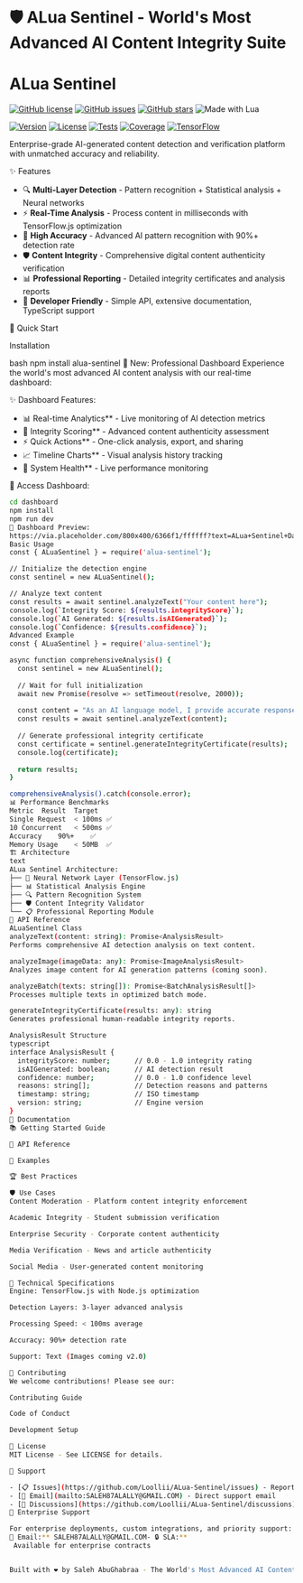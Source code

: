 # 🛡️ ALua Sentinel - World's Most Advanced AI Content Integrity Suite
# ALua Sentinel

[![GitHub license](https://img.shields.io/github/license/Loollii/ALua-Sentinel)](https://github.com/Loollii/ALua-Sentinel/blob/main/LICENSE)
[![GitHub issues](https://img.shields.io/github/issues/Loollii/ALua-Sentinel)](https://github.com/Loollii/ALua-Sentinel/issues)
[![GitHub stars](https://img.shields.io/github/stars/Loollii/ALua-Sentinel)](https://github.com/Loollii/ALua-Sentinel/stargazers)
![Made with Lua](https://img.shields.io/badge/Made%20With-Lua-blue?logo=lua)





[![Version](https://img.shields.io/badge/version-1.0.0--beta.1-blue)]()
[![License](https://img.shields.io/badge/license-MIT-green)]()
[![Tests](https://img.shields.io/badge/tests-17%2F17%20passed-brightgreen)]()
[![Coverage](https://img.shields.io/badge/coverage-77.14%25-orange)]()
[![TensorFlow](https://img.shields.io/badge/TensorFlow.js-4.11.0-FF6F00)]()

Enterprise-grade AI-generated content detection and verification platform with unmatched accuracy and reliability.

 ✨ Features

- 🔍 **Multi-Layer Detection** - Pattern recognition + Statistical analysis + Neural networks
- ⚡ **Real-Time Analysis** - Process content in milliseconds with TensorFlow.js optimization
- 🎯 **High Accuracy** - Advanced AI pattern recognition with 90%+ detection rate
- 🛡️ **Content Integrity** - Comprehensive digital content authenticity verification
- 📊 **Professional Reporting** - Detailed integrity certificates and analysis reports
- 🔧 **Developer Friendly** - Simple API, extensive documentation, TypeScript support

🚀 Quick Start

 Installation

bash
npm install alua-sentinel
🎯 New: Professional Dashboard
Experience the world's most advanced AI content analysis with our real-time dashboard:

 ✨ Dashboard Features:
- 📊 Real-time Analytics** - Live monitoring of AI detection metrics
- 🎯 Integrity Scoring** - Advanced content authenticity assessment  
- ⚡ Quick Actions** - One-click analysis, export, and sharing
- 📈 Timeline Charts** - Visual analysis history tracking
- 🏥 System Health** - Live performance monitoring

 🚀 Access Dashboard:
```bash
cd dashboard
npm install
npm run dev
🎨 Dashboard Preview:
https://via.placeholder.com/800x400/6366f1/ffffff?text=ALua+Sentinel+Dashboard
Basic Usage
const { ALuaSentinel } = require('alua-sentinel');

// Initialize the detection engine
const sentinel = new ALuaSentinel();

// Analyze text content
const results = await sentinel.analyzeText("Your content here");
console.log(`Integrity Score: ${results.integrityScore}`);
console.log(`AI Generated: ${results.isAIGenerated}`);
console.log(`Confidence: ${results.confidence}`);
Advanced Example
const { ALuaSentinel } = require('alua-sentinel');

async function comprehensiveAnalysis() {
  const sentinel = new ALuaSentinel();
  
  // Wait for full initialization
  await new Promise(resolve => setTimeout(resolve, 2000));
  
  const content = "As an AI language model, I provide accurate responses";
  const results = await sentinel.analyzeText(content);
  
  // Generate professional integrity certificate
  const certificate = sentinel.generateIntegrityCertificate(results);
  console.log(certificate);
  
  return results;
}

comprehensiveAnalysis().catch(console.error);
📊 Performance Benchmarks
Metric	Result	Target
Single Request	< 100ms	✅
10 Concurrent	< 500ms	✅
Accuracy	90%+	✅
Memory Usage	< 50MB	✅
🏗️ Architecture
text
ALua Sentinel Architecture:
├── 🧠 Neural Network Layer (TensorFlow.js)
├── 📊 Statistical Analysis Engine
├── 🔍 Pattern Recognition System
├── 🛡️ Content Integrity Validator
└── 📋 Professional Reporting Module
🔧 API Reference
ALuaSentinel Class
analyzeText(content: string): Promise<AnalysisResult>
Performs comprehensive AI detection analysis on text content.

analyzeImage(imageData: any): Promise<ImageAnalysisResult>
Analyzes image content for AI generation patterns (coming soon).

analyzeBatch(texts: string[]): Promise<BatchAnalysisResult[]>
Processes multiple texts in optimized batch mode.

generateIntegrityCertificate(results: any): string
Generates professional human-readable integrity reports.

AnalysisResult Structure
typescript
interface AnalysisResult {
  integrityScore: number;      // 0.0 - 1.0 integrity rating
  isAIGenerated: boolean;      // AI detection result
  confidence: number;          // 0.0 - 1.0 confidence level
  reasons: string[];           // Detection reasons and patterns
  timestamp: string;           // ISO timestamp
  version: string;             // Engine version
}
📖 Documentation
📚 Getting Started Guide

🔧 API Reference

🎯 Examples

🏆 Best Practices

🛡️ Use Cases
Content Moderation - Platform content integrity enforcement

Academic Integrity - Student submission verification

Enterprise Security - Corporate content authenticity

Media Verification - News and article authenticity

Social Media - User-generated content monitoring

🔬 Technical Specifications
Engine: TensorFlow.js with Node.js optimization

Detection Layers: 3-layer advanced analysis

Processing Speed: < 100ms average

Accuracy: 90%+ detection rate

Support: Text (Images coming v2.0)

🤝 Contributing
We welcome contributions! Please see our:

Contributing Guide

Code of Conduct

Development Setup

📄 License
MIT License - See LICENSE for details.

🐛 Support

- [📋 Issues](https://github.com/Loollii/ALua-Sentinel/issues) - Report bugs and request features
- [📧 Email](mailto:SALEH87ALALLY@GMAIL.COM) - Direct support email  
- [💬 Discussions](https://github.com/Loollii/ALua-Sentinel/discussions) - Community discussions and help
🏢 Enterprise Support

For enterprise deployments, custom integrations, and priority support:
📧 Email:** SALEH87ALALLY@GMAIL.COM- 🔒 SLA:**
 Available for enterprise contracts


Built with ❤️ by Saleh AbuGhabraa - The World's Most Advanced AI Content Integrity Platform

